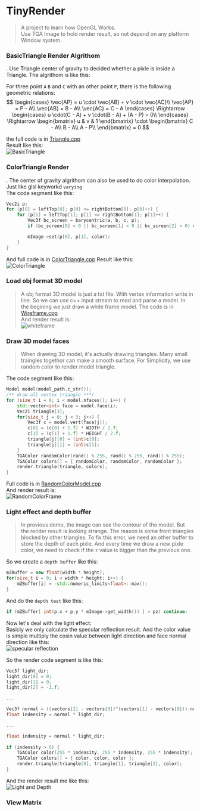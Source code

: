 # TinyRender
<script type="text/javascript" src="http://cdn.mathjax.org/mathjax/latest/MathJax.js?config=default"></script>
> A project to learn how OpenGL Works.    
>Use TGA Image to hold render result, so not depend on any platform Window system.
### BasicTriangle Render Algrithom
. Use Triangle center of gravity to decided whether a pixle is inside a Triangle.
The algrithom is like this:    

For three point `A` `B` and `C` with an other point `P`, there is the following geometric relations:    
$$
\begin{cases}
\vec{AP} = u \cdot \vec{AB} + v \cdot \vec{AC}\\
\vec{AP} = P - A\\
\vec{AB} = B - A\\
\vec{AC} = C - A
\end{cases}
\Rightarrow
\begin{cases}
u \cdot(C - A) + v \cdot(B - A) + (A - P) = 0\\
\end{cases}
\Rightarrow
\begin{bmatrix}
    u & v & 1
\end{bmatrix}
\cdot
\begin{bmatrix}
    C - A\\
    B - A\\
    A - P\\
\end{bmatrix}
= 0
$$


the full code is in [Triangle.cpp](./example/Triangle.cpp)    
Result like this:    
![BasicTriangle](./screenshoots/basictriangle.png)
### ColorTriangle Render
. The center of gravity algrithom can also be used to do color interpolation. Just like glsl keyworkd `varying`    
The code segment like this:    
```c++
Vec2i p;
for (p[0] = leftTop[0]; p[0] <= rightBottom[0]; p[0]++) {
    for (p[1] = leftTop[1]; p[1] <= rightBottom[1]; p[1]++) {
        Vec3f bc_screen = barycentric(a, b, c, p);
        if (bc_screen[0] < 0 || bc_screen[1] < 0 || bc_screen[2] < 0) continue;

        mImage->set(p[0], p[1], color);
    }
}
```
And full code is in [ColorTriangle.cpp](./example/ColorTriangle.cpp)
Result like this:    
![ColorTriangle](./screenshoots/colortriangle.png)
### Load obj format 3D model
>A obj format 3D model is just a txt file. With vertex information write in line. So we can use c++ input stream to read and parse a model. In the begining we just draw a white frame model.
The code is in [Wireframe.cpp](./example/Wireframe.cpp)    
And render result is:    
![whiteframe](./screenshoots/whiteframe.png)
### Draw 3D model faces
> When drawing 3D model, it's actually drawing triangles. Many small traingles togethor can make a smooth surface. For Simplicity, we use random color to render model triangle.

The code segment like this:    
```c++
Model model(model_path.c_str());
/** draw all vertex triangle ***/
for (size_t i = 0; i < model.nfaces(); i++) {
    std::vector<int> face = model.face(i);
    Vec2i triangle[3];
    for(size_t j = 0; j < 3; j++) {
        Vec3f c = model.vert(face[j]);
        c[0] = (c[0] + 1.f) * WIDTH / 2.f;
        c[1] = (c[1] + 1.f) * HEIGHT / 2.f;
        triangle[j][0] = (int)c[0];
        triangle[j][1] = (int)c[1];
    }
    TGAColor randomColor(rand() % 255, rand() % 255, rand() % 255);
    TGAColor colors[] = { randomColor, randomColor, randomColor };
    render.triangle(triangle, colors);
}
```
Full code is in [RandomColorModel.cpp](./example/RandomColorModel.cpp)    
And render result is:    
![RandomColorFrame](./screenshoots/randomcolorframe.png)

### Light effect and depth buffer
> In previous demo, the image can see the contour of the model. But the render result is looking strange. The reason is some front triangles blocked by other triangles. To fix this error, we need an other buffer to store the depth of each pixle. And every time we draw a new pixle color, we need to check if the `z` value is bigger than the previous one.

So we create a `depth buffer` like this:    
```c++
mZBuffer = new float[width * height];
for(size_t i = 0; i < width * height; i++) {
    mZBuffer[i] = -std::numeric_limits<float>::max();
}
```
And do the `depth test` like this:    
```c++
if (mZBuffer[ int(p.x + p.y * mImage->get_width()) ] > pz) continue;
```
Now let's deal with the light effect:    
Basicly we only calculate the specular reflection result. And the color value is simple multiply the cosin value between light direction and face normal direction like this:    
![specular reflection](./screenshoots/lightrefrect.gif)    

So the render code segment is like this:    
```c++
Vec3f light_dir;
light_dir[0] = 0;
light_dir[1] = 0;
light_dir[2] = -1.f;

...

Vec3f normal = ((vectors[2] - vectors[0])^(vectors[1] - vectors[0])).normalize();        
float indensity = normal * light_dir;

...

float indensity = normal * light_dir;
        
if (indensity > 0) {
    TGAColor color(255 * indensity, 255 * indensity, 255 * indensity);
    TGAColor colors[] = { color, color, color };
    render.triangle(triangle[0], triangle[1], triangle[2], color);
}

```
And the render result me like this:    
![Light and Depth](./screenshoots/lightanddepth.png)

### View Matrix
